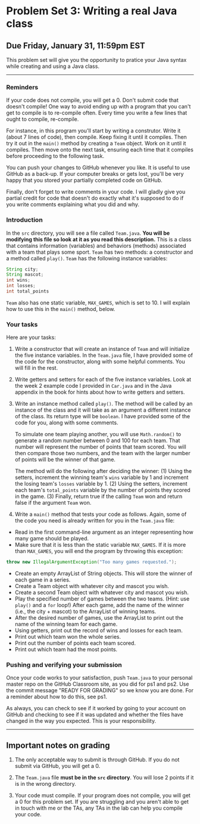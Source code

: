 # Problem Set 3: Writing a real Java class
## Due Friday, January 31, 11:59pm EST

This problem set will give you the opportunity to pratice your Java syntax while creating and using a Java class. 

---
### Reminders
If your code does not compile, you will get a 0. Don't submit code that doesn't compile! One way to avoid ending up with a program that you can't get to compile is to re-compile often. Every time you write a few lines that ought to compile, re-compile. 

For instance, in this program you'll start by writing a construtor. Write it (about 7 lines of code), then compile. Keep fixing it until it compiles. Then try it out in the `main()` method by creating a `Team` object. Work on it until it compiles. Then move onto the next task, ensuring each time that it compiles before proceeding to the following task.

You can push your changes to GitHub whenever you like. It is useful to use GitHub as a back-up. If your computer breaks or gets lost, you'll be very happy that you stored your partially completed code on GitHub.

Finally, don't forget to write comments in your code. I will gladly give you partial credit for code that doesn't do exactly what it's supposed to do if you write comments explaining what you did and why.


### Introduction
In the `src` directory, you will see a file called `Team.java`. **You will be modifying this file so look at it as you read this description.** This is a class that contains information (variables) and behaviors (methods) associated with a team that plays some sport. `Team` has two methods: a constructor and a method called `play()`. `Team` has the following instance variables:

```java
String city;
String mascot;
int wins;
int losses;
int total_points
```

`Team` also has one static variable, `MAX_GAMES`, which is set to 10. I will explain how to use this in the `main()` method, below.

### Your tasks
Here are your tasks:

1. Write a constructor that will create an instance of `Team` and will initialize the five instance variables. In the `Team.java` file, I have provided some of the code for the constructor, along with some helpful comments. You will fill in the rest.

2. Write getters and setters for each of the five instance variables. Look at the week 2 example code I provided in `Car.java` and in the Java appendix in the book for hints about how to write getters and setters.

3. Write an instance method called `play()`. The method will be called by an instance of the class and it will take as an argument a different instance of the class. Its return type will be `boolean`. I have provided some of the code for you, along with some comments.

    To simulate one team playing another, you will use `Math.random()` to generate a random number between 0 and 100 for each team. That number will represent the number of points that team scored. You will then compare those two numbers, and the team with the larger number of points will be the winner of that game.  
  
    The method will do the following after deciding the winner: (1) Using the setters, increment the winning team's `wins` variable by 1 and increment the losing team's `losses` variable by 1. (2) Using the setters, increment each team's `total_points` variable by the number of points they scored in the game. (3) Finally, return true if the calling `Team` won and return false if the argument `Team` won.

4. Write a `main()` method that tests your code as follows. Again, some of the code you need is already written for you in the `Team.java` file:

  * Read in the first command-line argument as an integer representing how many game should be played.
  * Make sure that it is less than the static variable `MAX_GAMES`. If it is more than `MAX_GAMES`, you will end the program by throwing this exception:
  ```java
  throw new IllegalArgumentException("Too many games requested.");
  ```
  * Create an empty ArrayList of String objects. This will store the winner of each game in a series.
  * Create a Team object with whatever city and mascot you wish.
  * Create a second Team object with whatever city and mascot you wish.
  * Play the specified number of games between the two teams. (Hint: use `play()` and a `for` loop!) After each game, add the name of the winner (i.e., the city + mascot) to the ArrayList of winning teams.
  * After the desired number of games, use the ArrayList to print out the name of the winning team for each game.
  * Using getters, print out the record of wins and losses for each team.
  * Print out which team won the whole series.
  * Print out the number of points each team scored.
  * Print out which team had the most points.
  
### Pushing and verifying your submission

Once your code works to your satisfaction, push `Team.java` to your personal master repo on the GitHub Classroom site, as you did for ps1 and ps2. Use the commit message "READY FOR GRADING" so we know you are done. For a reminder about how to do this, see ps1.

As always, you can check to see if it worked by going to your account on GitHub and checking to see if it was updated and whether the files have changed in the way you expected. This is your responsibility.

---

## Important notes on grading

1. The only acceptable way to submit is through GitHub. If you do not submit via GitHub, you will get a 0.

2. The `Team.java` file **must be in the `src` directory**. You will lose 2 points if it is in the wrong directory.

3. Your code must compile. If your program does not compile, you will get a 0 for this problem set. If you are struggling and you aren't able to get in touch with me or the TAs, any TAs in the lab can help you compile your code.

  


